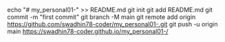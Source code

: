 echo "# my_personal01-" >> README.md
git init
git add README.md
git commit -m "first commit"
git branch -M main
git remote add origin https://github.com/swadhin78-coder/my_personal01-.git
git push -u origin main
 https://swadhin78-coder.github.io/my_personal01-/
